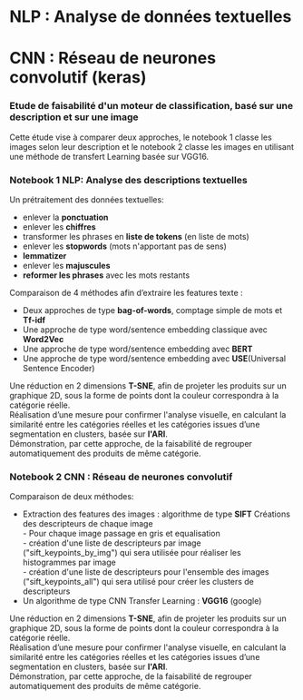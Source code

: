 # NLP : Analyse de données textuelles 
# CNN : Réseau de neurones convolutif (keras) 

### Etude de faisabilité d'un moteur de classification, basé sur une description et sur une image

Cette étude vise à comparer deux approches, le notebook 1 classe les images selon leur description et le notebook 2 classe les images en utilisant une méthode de transfert Learning basée sur VGG16.

### Notebook 1 NLP: Analyse des descriptions textuelles 

Un prétraitement des données textuelles:
- enlever la **ponctuation**
- enlever les **chiffres**
- transformer les phrases en **liste de tokens** (en liste de mots)
- enlever les **stopwords** (mots n'apportant pas de sens)
- **lemmatizer**
- enlever les **majuscules**
- **reformer les phrases** avec les mots restants

Comparaison de 4 méthodes afin d’extraire les features texte : 
- Deux approches de type **bag-of-words**, comptage simple de mots et **Tf-idf** 
- Une approche de type word/sentence embedding classique avec **Word2Vec**
- Une approche de type word/sentence embedding avec **BERT** 
- Une approche de type word/sentence embedding avec **USE**(Universal Sentence Encoder)
  
Une réduction en 2 dimensions **T-SNE**, afin de projeter les produits sur un graphique 2D, sous la forme de points dont la couleur correspondra à la catégorie réelle.             
Réalisation d’une mesure pour confirmer l'analyse visuelle, en calculant la similarité entre les catégories réelles et les catégories issues d’une segmentation en clusters, basée sur **l'ARI**.     
Démonstration, par cette approche, de la faisabilité de regrouper automatiquement des produits de même catégorie.

### Notebook 2 CNN :  Réseau de neurones convolutif

Comparaison de deux méthodes:
- Extraction des features des images : algorithme de type **SIFT**
   Créations des descripteurs de chaque image         
      - Pour chaque image passage en gris et equalisation      
      - création d'une liste de descripteurs par image ("sift_keypoints_by_img") qui sera utilisée pour réaliser les histogrammes par image       
      - création d'une liste de descripteurs pour l'ensemble des images ("sift_keypoints_all") qui sera utilisé pour créer les clusters de descripteurs     
- Un algorithme de type CNN Transfer Learning : **VGG16** (google)

Une réduction en 2 dimensions **T-SNE**, afin de projeter les produits sur un graphique 2D, sous la forme de points dont la couleur correspondra à la catégorie réelle.      
Réalisation d’une mesure pour confirmer l'analyse visuelle, en calculant la similarité entre les catégories réelles et les catégories issues d’une segmentation en clusters, basée sur **l'ARI**.        
Démonstration, par cette approche, de la faisabilité de regrouper automatiquement des produits de même catégorie.






